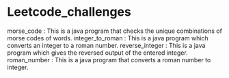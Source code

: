 # Leetcode_challenges
morse_code : This is a java program that checks the unique combinations of morse codes of words.
integer_to_roman : This is a java program which converts an integer to a roman number.
reverse_integer : This is a java program which gives the reversed output of the entered integer.
roman_number : This is a java program that converts a roman number to integer.
